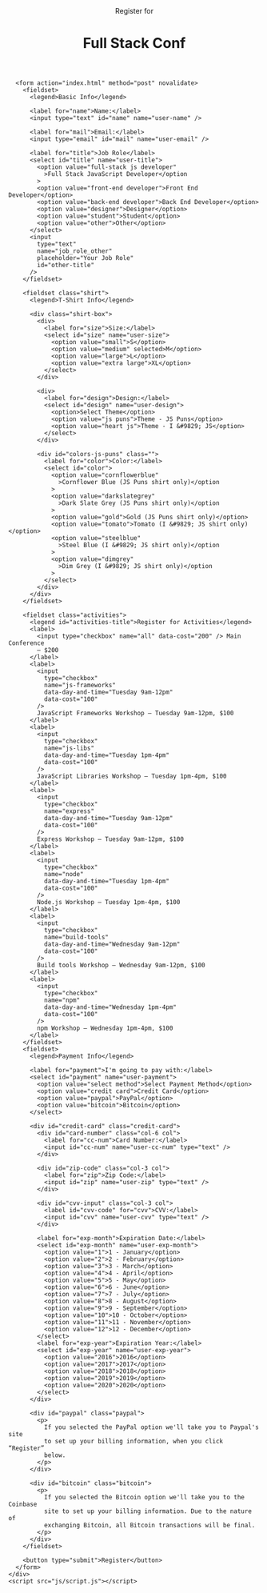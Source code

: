 <!DOCTYPE html>
<html lang="en">
  <head>
    <meta charset="utf-8" />
    <meta name="viewport" content="width=device-width, initial-scale=1.0" />
    <title>Register for Full Stack Conf</title>
    <link rel="stylesheet" href="css/style.css" />
  </head>
  <body>
    <div class="container">
      <header>
        <span>Register for</span>
        <h1>Full Stack Conf</h1>
      </header>

      <form action="index.html" method="post" novalidate>
        <fieldset>
          <legend>Basic Info</legend>

          <label for="name">Name:</label>
          <input type="text" id="name" name="user-name" />

          <label for="mail">Email:</label>
          <input type="email" id="mail" name="user-email" />

          <label for="title">Job Role</label>
          <select id="title" name="user-title">
            <option value="full-stack js developer"
              >Full Stack JavaScript Developer</option
            >
            <option value="front-end developer">Front End Developer</option>
            <option value="back-end developer">Back End Developer</option>
            <option value="designer">Designer</option>
            <option value="student">Student</option>
            <option value="other">Other</option>
          </select>
          <input
            type="text"
            name="job_role_other"
            placeholder="Your Job Role"
            id="other-title"
          />
        </fieldset>

        <fieldset class="shirt">
          <legend>T-Shirt Info</legend>

          <div class="shirt-box">
            <div>
              <label for="size">Size:</label>
              <select id="size" name="user-size">
                <option value="small">S</option>
                <option value="medium" selected>M</option>
                <option value="large">L</option>
                <option value="extra large">XL</option>
              </select>
            </div>

            <div>
              <label for="design">Design:</label>
              <select id="design" name="user-design">
                <option>Select Theme</option>
                <option value="js puns">Theme - JS Puns</option>
                <option value="heart js">Theme - I &#9829; JS</option>
              </select>
            </div>

            <div id="colors-js-puns" class="">
              <label for="color">Color:</label>
              <select id="color">
                <option value="cornflowerblue"
                  >Cornflower Blue (JS Puns shirt only)</option
                >
                <option value="darkslategrey"
                  >Dark Slate Grey (JS Puns shirt only)</option
                >
                <option value="gold">Gold (JS Puns shirt only)</option>
                <option value="tomato">Tomato (I &#9829; JS shirt only)</option>
                <option value="steelblue"
                  >Steel Blue (I &#9829; JS shirt only)</option
                >
                <option value="dimgrey"
                  >Dim Grey (I &#9829; JS shirt only)</option
                >
              </select>
            </div>
          </div>
        </fieldset>

        <fieldset class="activities">
          <legend id="activities-title">Register for Activities</legend>
          <label>
            <input type="checkbox" name="all" data-cost="200" /> Main Conference
            — $200
          </label>
          <label>
            <input
              type="checkbox"
              name="js-frameworks"
              data-day-and-time="Tuesday 9am-12pm"
              data-cost="100"
            />
            JavaScript Frameworks Workshop — Tuesday 9am-12pm, $100
          </label>
          <label>
            <input
              type="checkbox"
              name="js-libs"
              data-day-and-time="Tuesday 1pm-4pm"
              data-cost="100"
            />
            JavaScript Libraries Workshop — Tuesday 1pm-4pm, $100
          </label>
          <label>
            <input
              type="checkbox"
              name="express"
              data-day-and-time="Tuesday 9am-12pm"
              data-cost="100"
            />
            Express Workshop — Tuesday 9am-12pm, $100
          </label>
          <label>
            <input
              type="checkbox"
              name="node"
              data-day-and-time="Tuesday 1pm-4pm"
              data-cost="100"
            />
            Node.js Workshop — Tuesday 1pm-4pm, $100
          </label>
          <label>
            <input
              type="checkbox"
              name="build-tools"
              data-day-and-time="Wednesday 9am-12pm"
              data-cost="100"
            />
            Build tools Workshop — Wednesday 9am-12pm, $100
          </label>
          <label>
            <input
              type="checkbox"
              name="npm"
              data-day-and-time="Wednesday 1pm-4pm"
              data-cost="100"
            />
            npm Workshop — Wednesday 1pm-4pm, $100
          </label>
        </fieldset>
        <fieldset>
          <legend>Payment Info</legend>

          <label for="payment">I'm going to pay with:</label>
          <select id="payment" name="user-payment">
            <option value="select method">Select Payment Method</option>
            <option value="credit card">Credit Card</option>
            <option value="paypal">PayPal</option>
            <option value="bitcoin">Bitcoin</option>
          </select>

          <div id="credit-card" class="credit-card">
            <div id="card-number" class="col-6 col">
              <label for="cc-num">Card Number:</label>
              <input id="cc-num" name="user-cc-num" type="text" />
            </div>

            <div id="zip-code" class="col-3 col">
              <label for="zip">Zip Code:</label>
              <input id="zip" name="user-zip" type="text" />
            </div>

            <div id="cvv-input" class="col-3 col">
              <label id="cvv-code" for="cvv">CVV:</label>
              <input id="cvv" name="user-cvv" type="text" />
            </div>

            <label for="exp-month">Expiration Date:</label>
            <select id="exp-month" name="user-exp-month">
              <option value="1">1 - January</option>
              <option value="2">2 - February</option>
              <option value="3">3 - March</option>
              <option value="4">4 - April</option>
              <option value="5">5 - May</option>
              <option value="6">6 - June</option>
              <option value="7">7 - July</option>
              <option value="8">8 - August</option>
              <option value="9">9 - September</option>
              <option value="10">10 - October</option>
              <option value="11">11 - November</option>
              <option value="12">12 - December</option>
            </select>
            <label for="exp-year">Expiration Year:</label>
            <select id="exp-year" name="user-exp-year">
              <option value="2016">2016</option>
              <option value="2017">2017</option>
              <option value="2018">2018</option>
              <option value="2019">2019</option>
              <option value="2020">2020</option>
            </select>
          </div>

          <div id="paypal" class="paypal">
            <p>
              If you selected the PayPal option we'll take you to Paypal's site
              to set up your billing information, when you click “Register”
              below.
            </p>
          </div>

          <div id="bitcoin" class="bitcoin">
            <p>
              If you selected the Bitcoin option we'll take you to the Coinbase
              site to set up your billing information. Due to the nature of
              exchanging Bitcoin, all Bitcoin transactions will be final.
            </p>
          </div>
        </fieldset>

        <button type="submit">Register</button>
      </form>
    </div>
    <script src="js/script.js"></script>

  </body>
</html>
